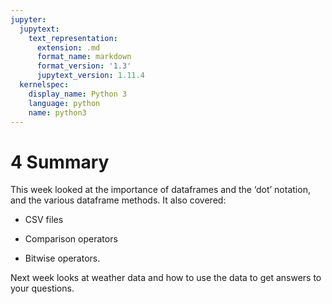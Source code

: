 ```yaml
---
jupyter:
  jupytext:
    text_representation:
      extension: .md
      format_name: markdown
      format_version: '1.3'
      jupytext_version: 1.11.4
  kernelspec:
    display_name: Python 3
    language: python
    name: python3
---
```


# 4 Summary


This week looked at the importance of dataframes and the ‘dot’ notation, and the various dataframe methods. It also covered:

* CSV files

* Comparison operators

* Bitwise operators.

Next week looks at weather data and how to use the data to get answers to your questions.

